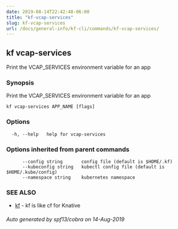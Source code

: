 ```yaml
---
date: 2019-08-14T22:42:48-06:00
title: "kf-vcap-services"
slug: kf-vcap-services
url: /docs/general-info/kf-cli/commands/kf-vcap-services/
---
```

## kf vcap-services

Print the VCAP_SERVICES environment variable for an app

### Synopsis

Print the VCAP_SERVICES environment variable for an app

```
kf vcap-services APP_NAME [flags]
```

### Options

```
  -h, --help   help for vcap-services
```

### Options inherited from parent commands

```
      --config string       config file (default is $HOME/.kf)
      --kubeconfig string   kubectl config file (default is $HOME/.kube/config)
      --namespace string    kubernetes namespace
```

### SEE ALSO

* [kf](/docs/general-info/kf-cli/commands/kf/)	 - kf is like cf for Knative

###### Auto generated by spf13/cobra on 14-Aug-2019
